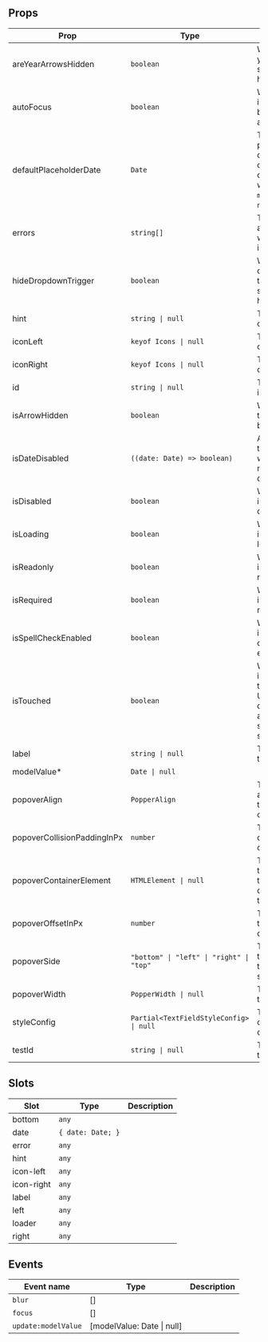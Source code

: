 <!-- This file is automatically generated, do not edit manually. -->

## Props

| Prop | Type | Description | Default |
| ---- | ---- | ----------- | ------- |
| areYearArrowsHidden | `boolean` | Whether the year arrows should be hidden. | `false` |
| autoFocus | `boolean` | Whether the input should be focused automatically. | `false` |
| defaultPlaceholderDate | `Date` | The default placeholder date of the calendar. Will only be used when `modelValue` is `null`. | `new Date()` |
| errors | `string[]` | The errors associated with the input. | `[]` |
| hideDropdownTrigger | `boolean` | Whether the dropdown trigger should be hidden. | `false` |
| hint | `string \| null` | The hint text of the input. | `null` |
| iconLeft | `keyof Icons \| null` | The left icon of the input. | `null` |
| iconRight | `keyof Icons \| null` | The right icon of the input. | `null` |
| id | `string \| null` | The id of the input. | `null` |
| isArrowHidden | `boolean` | When true, the arrow will be hidden. | `false` |
| isDateDisabled | `((date: Date) => boolean)` | A function that returns whether or not a date is disabled. | `false` |
| isDisabled | `boolean` | Whether the input is disabled. | `false` |
| isLoading | `boolean` | Whether the input is loading. | `false` |
| isReadonly | `boolean` | Whether the input is readonly. | `false` |
| isRequired | `boolean` | Whether the input is required. | `false` |
| isSpellCheckEnabled | `boolean` | Whether the input is spell check enabled. | `false` |
| isTouched | `boolean` | Whether the input is touched. Used to determine if an error should be shown. | `false` |
| label | `string \| null` | The label of the input. | `null` |
| modelValue* | `Date \| null` |  |  |
| popoverAlign | `PopperAlign` | The alignment of the popper content. | `"end"` |
| popoverCollisionPaddingInPx | `number` | The padding of the popper collision. | `12` |
| popoverContainerElement | `HTMLElement \| null` | The element to render the tooltip in. By default this is the viewport | `null` |
| popoverOffsetInPx | `number` | The offset of the popper content. | `12` |
| popoverSide | `"bottom" \| "left" \| "right" \| "top"` | The side of the trigger the tooltip should be on. | `"bottom"` |
| popoverWidth | `PopperWidth \| null` | The width of the popper. | `null` |
| styleConfig | `Partial<TextFieldStyleConfig> \| null` | The style config of the component. | `null` |
| testId | `string \| null` | The test id of the input. | `null` |


## Slots

| Slot | Type | Description |
| --------- | ---- | ----------- |
| bottom | `any` |  |
| date | `{ date: Date; }` |  |
| error | `any` |  |
| hint | `any` |  |
| icon-left | `any` |  |
| icon-right | `any` |  |
| label | `any` |  |
| left | `any` |  |
| loader | `any` |  |
| right | `any` |  |


## Events

| Event name | Type | Description |
| ---------- | ---- | ----------- |
| `blur` | [] |  |
| `focus` | [] |  |
| `update:modelValue` | [modelValue: Date \| null] |  |

